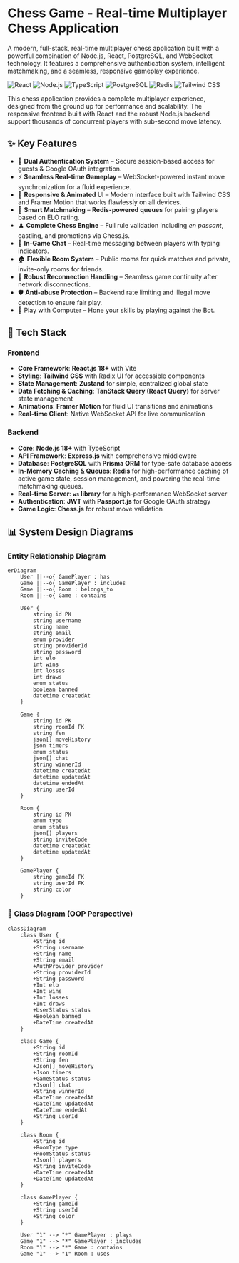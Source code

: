 # Chess Game - Real-time Multiplayer Chess Application

A modern, full-stack, real-time multiplayer chess application built with a powerful combination of Node.js, React, PostgreSQL, and WebSocket technology. It features a comprehensive authentication system, intelligent matchmaking, and a seamless, responsive gameplay experience.

![React](https://img.shields.io/badge/React-20232A?style=for-the-badge&logo=react&logoColor=61DAFB)
![Node.js](https://img.shields.io/badge/Node.js-339933?style=for-the-badge&logo=nodedotjs&logoColor=white)
![TypeScript](https://img.shields.io/badge/TypeScript-007ACC?style=for-the-badge&logo=typescript&logoColor=white)
![PostgreSQL](https://img.shields.io/badge/PostgreSQL-316192?style=for-the-badge&logo=postgresql&logoColor=white)
![Redis](https://img.shields.io/badge/redis-%23DD0031.svg?&style=for-the-badge&logo=redis&logoColor=white)
![Tailwind CSS](https://img.shields.io/badge/Tailwind_CSS-38B2AC?style=for-the-badge&logo=tailwind-css&logoColor=white)

This chess application provides a complete multiplayer experience, designed from the ground up for performance and scalability. The responsive frontend built with React and the robust Node.js backend support thousands of concurrent players with sub-second move latency.

## ✨ Key Features

-   🔐 **Dual Authentication System** – Secure session-based access for guests & Google OAuth integration.
-   ⚡ **Seamless Real-time Gameplay** – WebSocket-powered instant move synchronization for a fluid experience.
-   🎨 **Responsive & Animated UI** – Modern interface built with Tailwind CSS and Framer Motion that works flawlessly on all devices.
-   🧠 **Smart Matchmaking** – **Redis-powered queues** for pairing players based on ELO rating.
-   ♟️ **Complete Chess Engine** – Full rule validation including *en passant*, castling, and promotions via Chess.js.
-   💬 **In-Game Chat** – Real-time messaging between players with typing indicators.
-   🏠 **Flexible Room System** – Public rooms for quick matches and private, invite-only rooms for friends.
-   🔄 **Robust Reconnection Handling** – Seamless game continuity after network disconnections.
-   🛡️ **Anti-abuse Protection** – Backend rate limiting and illegal move detection to ensure fair play.
-   🤖 Play with Computer – Hone your skills by playing against the Bot.

## 🚀 Tech Stack

### Frontend

-   **Core Framework**: **React.js 18+** with Vite
-   **Styling**: **Tailwind CSS** with Radix UI for accessible components
-   **State Management**: **Zustand** for simple, centralized global state
-   **Data Fetching & Caching**: **TanStack Query (React Query)** for server state management
-   **Animations**: **Framer Motion** for fluid UI transitions and animations
-   **Real-time Client**: Native WebSocket API for live communication

### Backend

-   **Core**: **Node.js 18+** with TypeScript
-   **API Framework**: **Express.js** with comprehensive middleware
-   **Database**: **PostgreSQL** with **Prisma ORM** for type-safe database access
-   **In-Memory Caching & Queues**: **Redis** for high-performance caching of active game state, session management, and powering the real-time matchmaking queues.
-   **Real-time Server**: **`ws` library** for a high-performance WebSocket server
-   **Authentication**: **JWT** with **Passport.js** for Google OAuth strategy
-   **Game Logic**: **Chess.js** for robust move validation

## 📊 System Design Diagrams

### Entity Relationship Diagram


```mermaid
erDiagram
    User ||--o{ GamePlayer : has
    Game ||--o{ GamePlayer : includes
    Game ||--o{ Room : belongs_to
    Room ||--o{ Game : contains

    User {
        string id PK
        string username
        string name
        string email
        enum provider
        string providerId
        string password
        int elo
        int wins
        int losses
        int draws
        enum status
        boolean banned
        datetime createdAt
    }

    Game {
        string id PK
        string roomId FK
        string fen
        json[] moveHistory
        json timers
        enum status
        json[] chat
        string winnerId
        datetime createdAt
        datetime updatedAt
        datetime endedAt
        string userId
    }

    Room {
        string id PK
        enum type
        enum status
        json[] players
        string inviteCode
        datetime createdAt
        datetime updatedAt
    }

    GamePlayer {
        string gameId FK
        string userId FK
        string color
    }
```

### 🧭 Class Diagram (OOP Perspective)

```mermaid
classDiagram
    class User {
        +String id
        +String username
        +String name
        +String email
        +AuthProvider provider
        +String providerId
        +String password
        +Int elo
        +Int wins
        +Int losses
        +Int draws
        +UserStatus status
        +Boolean banned
        +DateTime createdAt
    }

    class Game {
        +String id
        +String roomId
        +String fen
        +Json[] moveHistory
        +Json timers
        +GameStatus status
        +Json[] chat
        +String winnerId
        +DateTime createdAt
        +DateTime updatedAt
        +DateTime endedAt
        +String userId
    }

    class Room {
        +String id
        +RoomType type
        +RoomStatus status
        +Json[] players
        +String inviteCode
        +DateTime createdAt
        +DateTime updatedAt
    }

    class GamePlayer {
        +String gameId
        +String userId
        +String color
    }

    User "1" --> "*" GamePlayer : plays
    Game "1" --> "*" GamePlayer : includes
    Room "1" --> "*" Game : contains
    Game "1" --> "1" Room : uses
```
